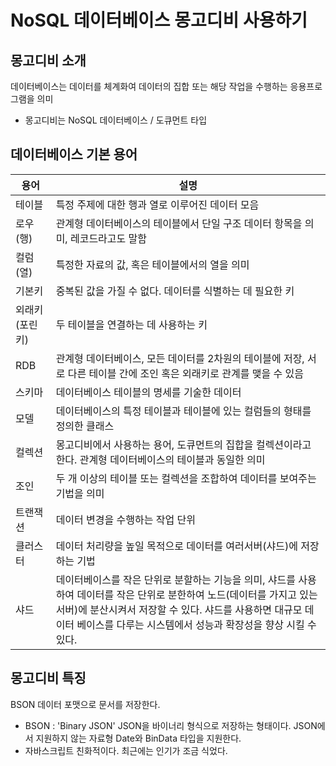 # NoSQL 데이터베이스 몽고디비 사용하기

## 몽고디비 소개
데이터베이스는 데이터를 체계화여 데이터의 집합 또는 해당 작업을 수행하는 응용프로그램을 의미
- 몽고디비는 NoSQL 데이터베이스 / 도큐먼트 타입

## 데이터베이스 기본 용어

| 용어 | 설명 |
| --- | --- |
| 테이블 | 특정 주제에 대한 행과 열로 이루어진 데이터 모음 |
| 로우(행) | 관계형 데이터베이스의 테이블에서 단일 구조 데이터 항목을 의미, 레코드라고도 말함 |
| 컬럼(열) | 특정한 자료의 값, 혹은 테이블에서의 열을 의미 |
| 기본키 | 중복된 값을 가질 수 없다. 데이터를 식별하는 데 필요한 키 |
| 외래키(포린키) | 두 테이블을 연결하는 데 사용하는 키 |
| RDB | 관계형 데이터베이스, 모든 데이터를 2차원의 테이블에 저장, 서로 다른 테이블 간에 조인 혹은 외래키로 관계를 맺을 수 있음 |
| 스키마 | 데이터베이스 테이블의 명세를 기술한 데이터 |
| 모델 | 데이터베이스의 특정 테이블과 테이블에 있는 컬럼들의 형태를 정의한 클래스 |
| 컬렉션 | 몽고디비에서 사용하는 용어, 도큐먼트의 집합을 컬렉션이라고 한다. 관계형 데이터베이스의 테이블과 동일한 의미 |
| 조인 | 두 개 이상의 테이블 또는 컬렉션을 조합하여 데이터를 보여주는 기법을 의미 |
| 트랜잭션 | 데이터 변경을 수행하는 작업 단위 |
| 클러스터 | 데이터 처리량을 높일 목적으로 데이터를 여러서버(샤드)에 저장하는 기법 |
| 샤드 | 데이터베이스를 작은 단위로 분할하는 기능을 의미, 샤드를 사용하여 데이터를 작은 단위로 분한하여 노드(데이터를 가지고 있는 서버)에 분산시켜서 저장할 수 있다. 샤드를 사용하면 대규모 데이터 베이스를 다루는 시스템에서 성능과 확장성을 향상 시킬 수 있다. |


## 몽고디비 특징
BSON 데이터 포맷으로 문서를 저장한다.
- BSON : 'Binary JSON' JSON을 바이너리 형식으로 저장하는 형태이다. JSON에서 지원하지 않는 자료형 Date와 BinData 타입을 지원한다.
- 자바스크립트 친화적이다. 최근에는 인기가 조금 식었다.